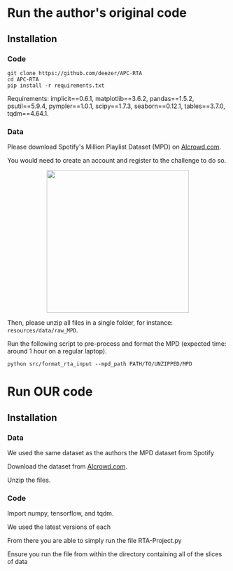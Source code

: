 # Run the author's original code

## Installation

### Code

```
git clone https://github.com/deezer/APC-RTA
cd APC-RTA
pip install -r requirements.txt
```

Requirements: implicit==0.6.1, matplotlib==3.6.2, pandas==1.5.2, psutil==5.9.4, pympler==1.0.1, scipy==1.7.3, seaborn==0.12.1, tables==3.7.0, tqdm==4.64.1.

### Data

Please download Spotify's Million Playlist Dataset (MPD) on [AIcrowd.com](https://www.aicrowd.com/challenges/spotify-million-playlist-dataset-challenge).

You would need to create an account and register to the challenge to do so.

<p align="center">
  <img height="325" src="figures/mpd.png">
</p>

Then, please unzip all files in a single folder, for instance: `resources/data/raw_MPD`.

Run the following script to pre-process and format the MPD (expected time: around 1 hour on a regular laptop).

```
python src/format_rta_input --mpd_path PATH/TO/UNZIPPED/MPD
```

# Run OUR code

## Installation

### Data

We used the same dataset as the authors the MPD dataset from Spotify

Download the dataset from [AIcrowd.com](https://www.aicrowd.com/challenges/spotify-million-playlist-dataset-challenge).

Unzip the files.

### Code

Import numpy, tensorflow, and tqdm.

We used the latest versions of each

From there you are able to simply run the file RTA-Project.py

Ensure you run the file from within the directory containing all of the slices of data